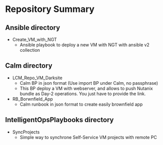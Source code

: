 # Repository Summary
## Ansible directory
- Create_VM_with_NGT
   - Ansible playbook to deploy a new VM with NGT with ansible v2 collection
## Calm directory
- LCM_Repo_VM_Darksite
   - Calm BP in json format (Use import BP under Calm, no passphrase)
   - This BP deploy a VM with webserver, and allows to push Nutanix bundle as Day-2 operations. You just have to provide the link.
- RB_Borwnfield_App
   - Calm runbook in json format to create easily brownfield app
## IntelligentOpsPlaybooks directory
- SyncProjects
   - Simple way to synchrone Self-Service VM projects with remote PC